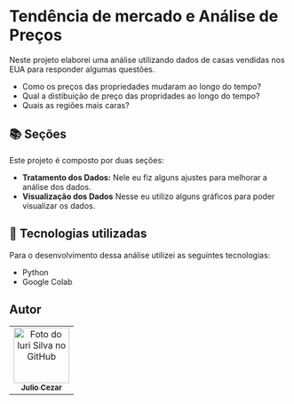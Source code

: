 # Tendência de mercado e Análise de Preços

Neste projeto elaborei uma análise utilizando dados de casas vendidas nos EUA para responder algumas questões.
- Como os preços das propriedades mudaram ao longo do tempo?
- Qual a distibuição de preço das propridades ao longo do tempo?
- Quais as regiões mais caras?

## 📚 Seções

 Este projeto é composto por duas seções:
 - **Tratamento dos Dados:** Nele eu fiz alguns ajustes para melhorar a análise dos dados.
 - **Visualização dos Dados** Nesse eu utilizo alguns gráficos para poder visualizar os dados.

 ## 💼 Tecnologias utilizadas

Para o desenvolvimento dessa análise utilizei as seguintes tecnologias:
- Python
- Google Colab

<h2>Autor</h2>

<table>
  <tr>
    <td align="center">
      <a href="https://github.com/julinfx">
        <img src="https://avatars3.githubusercontent.com/u/31936044" width="100px;" alt="Foto do Iuri Silva no GitHub"/><br>
        <sub>
          <b>Julio Cezar </b>
        </sub>
      </a>
    </td>
  </tr>
</table>
